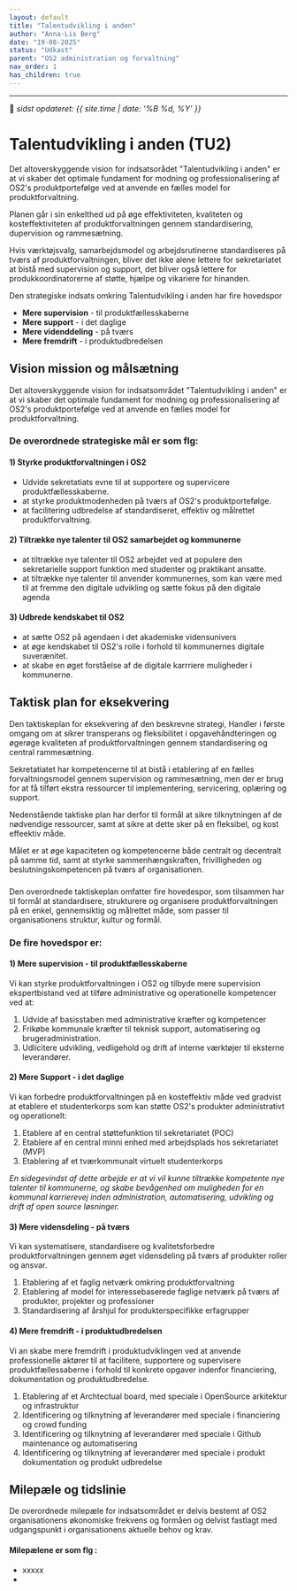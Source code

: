 ```yaml
---
layout: default
title: "Talentudvikling i anden"
author: "Anna-Lis Berg"
date: "19-08-2025"
status: "Udkast" 
parent: "OS2 administration og forvaltning"
nav_order: 1
has_children: true
---
```

---

📆 _sidst opdateret: {{ site.time | date: '%B %d, %Y' }}_



# Talentudvikling i anden (TU2)

Det altoverskyggende vision for indsatsorådet "Talentudvikling i anden" er at vi skaber det optimale fundament for modning og professionalisering af OS2's produktportefølge ved at anvende en fælles model for produktforvaltning.

Planen går i sin enkelthed ud på øge effektiviteten, kvaliteten og kosteffektiviteten af produktforvaltningen gennem standardisering, dupervision og rammesætning.

Hvis værktøjsvalg, samarbejdsmodel og arbejdsrutinerne standardiseres på tværs af produktforvaltningen, bliver det ikke alene lettere for sekretariatet at bistå med supervision og support, det bliver også lettere for produkkoordinatorerne af støtte, hjælpe og vikariere for hinanden. 

Den strategiske indsats omkring Talentudvikling i anden har fire hovedspor
- **Mere supervision** - til produktfællesskaberne
- **Mere support** - i det daglige
- **Mere videnddeling** - på tværs
- **Mere fremdrift** - i produktudbredelsen


## Vision mission og målsætning 
Det altoverskyggende vision for indsatsområdet "Talentudvikling i anden" er at vi skaber det optimale fundament for modning og professionalisering af OS2's produktportefølge ved at anvende en fælles model for produktforvaltning.


### De overordnede strategiske mål er som flg:

#### 1) Styrke produktforvaltningen i OS2
- Udvide sekretatiats evne til at supportere og supervicere produktfællesskaberne.
- at styrke produktmodenheden på tværs af OS2's produktportefølge. 
- at facilitering udbredelse af standardiseret, effektiv og målrettet produktforvaltning.
  
#### 2) Tiltrække nye talenter til OS2 samarbejdet og kommunerne
- at tiltrække nye talenter til OS2 arbejdet ved at populere den sekretarielle support funktion med studenter og praktikant ansatte.
- at tiltrække nye talenter til anvender kommunernes, som kan være med til at fremme den digitale udvikling og sætte fokus på den digitale agenda
   
#### 3) Udbrede kendskabet til OS2 
- at sætte OS2 på agendaen i det akademiske vidensunivers
- at øge kendskabet til OS2's rolle i forhold til kommunernes digitale suverænitet.
- at skabe en øget forståelse af de digitale karrriere muligheder i kommunerne.
###


## Taktisk plan for eksekvering

Den taktiskeplan for eksekvering af den beskrevne strategi, Handler i første omgang om at sikrer transperans og fleksibilitet i opgavehåndteringen og øgerøge kvaliteten af produktforvaltningen gennem standardisering og central rammesætning.

Sekretatiatet har kompetencerne til at bistå i etablering af en fælles forvaltningsmodel gennem supervision og rammesætning, men der er brug for at få tilført ekstra ressourcer til implementering, servicering, oplæring og support. 

Nedenstående taktiske plan har derfor til formål at sikre  tilknytningen af de nødvendige ressourcer, samt at sikre at dette sker på en fleksibel, og kost effeektiv måde. 

Målet er at øge kapaciteten og kompetencerne både centralt og decentralt på samme tid, samt at styrke sammenhængskraften, frivilligheden og beslutningskompetencen på tværs af organisationen. 

####

### 
Den overordnede taktiskeplan omfatter fire hovedespor, som tilsammen har til formål at standardisere, strukturere og organisere produktforvaltningen på en enkel, gennemsiktig og målrettet måde, som passer til organisationens struktur, kultur og formål.


### De fire hovedspor er:

#### 1) Mere supervision - til produktfællesskaberne
Vi kan styrke produktforvaltningen i OS2 og tilbyde mere supervision ekspertbistand ved at tilføre administrative og operationelle kompetencer ved at:
1. Udvide af basisstaben med administrative kræfter og kompetencer
2. Frikøbe kommunale kræfter til teknisk support, automatisering og brugeradministration. 
3. Udlicitere udvikling, vedligehold og drift af interne værktøjer til eksterne leverandører.


#### 2) Mere Support - i det daglige
Vi kan forbedre produktforvaltningen på en kosteffektiv måde ved  gradvist at etablere et studenterkorps som kan støtte OS2's produkter administrativt og operationelt:
1. Etablere af en central støttefunktion til sekretariatet (POC)
2. Etablere af en central minni enhed med arbejdsplads hos sekretariatet (MVP)
3. Etablering af et tværkommunalt virtuelt studenterkorps 

*En sidegevindst af dette arbejde er at vi vil kunne tiltrække kompetente nye talenter til kommunerne, og skabe bevågenhed om muligheden for en kommunal karrierevej inden administration, automatisering, udvikling og drift af open source løsninger.*

#### 3) Mere vidensdeling - på tværs

Vi kan systematisere, standardisere og kvalitetsforbedre  produktforvaltningen gennem øget vidensdeling på tværs af produkter roller og ansvar.

1. Etablering af et faglig netværk omkring produktforvaltning
2. Etablering af model for interessebaserede faglige netværk på tværs af produkter, projekter og professioner
3. Standardisering af årshjul for produkterspecifikke erfagrupper

#### 4) Mere fremdrift - i produktudbredelsen

Vi an skabe mere fremdrift i produktudviklingen ved at anvende professionelle aktører til at facilitere, supportere og supervisere produktfællessaberne i forhold til konkrete opgaver indenfor financiering, dokumentation og produktudbredelse. 

1. Etablering af et Archtectual board, med speciale i OpenSource arkitektur og infrastruktur
2. Identificering og tilknytning af leverandører med speciale i financiering og crowd funding
3. Identificering og tilknytning af leverandører med speciale i Github maintenance og automatisering
4. Identificering og tilknytning af leverandører med speciale i produkt dokumentation og produkt udbredelse

## Milepæle og tidslinie

De overordnede milepæle for indsatsområdet er delvis bestemt af OS2 organisationens økonomiske frekvens og formåen og delvist fastlagt med udgangspunkt i organisationens aktuelle behov og krav. 

#### Milepælene er som flg :
- xxxxx
- 